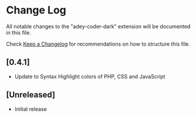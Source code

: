# Change Log

All notable changes to the "adey-coder-dark" extension will be documented in this file.

Check [Keep a Changelog](http://keepachangelog.com/) for recommendations on how to structure this file.

## [0.4.1]

- Update to Syntax Highlight colors of PHP, CSS and JavaScript

## [Unreleased]

- Initial release
